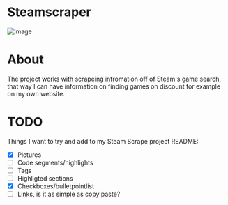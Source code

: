 # Steamscraper

![image](https://github.com/Wilisimple4u/SteamScrape/assets/112163287/5c06ab44-ddbf-44b8-94c6-5c757baada0f)

#

# About

The project works with scrapeing infromation off of Steam's game search, that way I can have information on finding games on discount for example on my own website.  

#

# TODO

Things I want to try and add to my Steam Scrape project README:
- [x] Pictures
- [ ] Code segments/highlights
- [ ] Tags
- [ ] Highligted sections
- [x] Checkboxes/bulletpointlist
- [ ] Links, is it as simple as copy paste?
